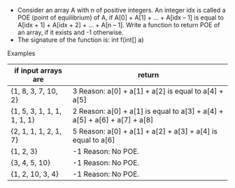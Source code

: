 - Consider an array A with n of positive integers. An integer idx is called a POE (point of equilibrium) of A, if A[0] + A[1] + … + A[idx – 1] is equal to A[idx + 1] + A[idx + 2] + … + A[n – 1]. Write a function to return POE of an array, if it exists and -1 otherwise. 
- The signature of the function is:
int f(int[] a)

Examples

| if input arrays are         | return                                                                    |
| --------------------------- | ------------------------------------------------------------------------- |
| {1, 8, 3, 7, 10, 2}         | 3 Reason: a[0] + a[1] + a[2] is equal to a[4] + a[5]                      |
| {1, 5, 3, 1, 1, 1, 1, 1, 1} | 2 Reason: a[0] + a[1] is equal to a[3] + a[4] + a[5] + a[6] + a[7] + a[8] |
| {2, 1, 1, 1, 2, 1, 7}       | 5 Reason: a[0] + a[1] + a[2] + a[3] + a[4] is equal to a[6]               |
| {1, 2, 3}                   | -1 Reason: No POE.                                                        |
| {3, 4, 5, 10}               | -1 Reason: No POE.                                                        |
| {1, 2, 10, 3, 4}            | -1 Reason: No POE.                                                        |